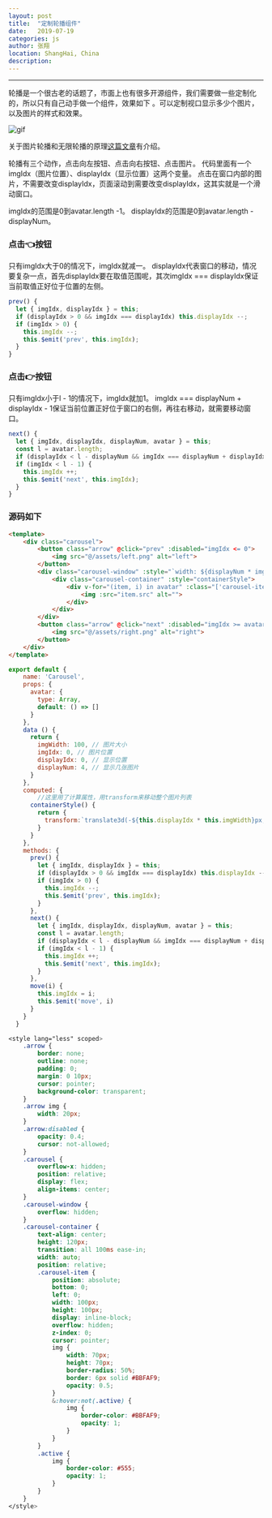 ```yaml
---
layout: post
title:  "定制轮播组件"
date:   2019-07-19
categories: js
author: 张翔
location: ShangHai, China
description: 
---
```

---

轮播是一个很古老的话题了，市面上也有很多开源组件，我们需要做一些定制化的，所以只有自己动手做一个组件，效果如下 。可以定制视口显示多少个图片，以及图片的样式和效果。

![gif](http://myblog-images1.oss-cn-beijing.aliyuncs.com/carousel/carousel.gif)

关于图片轮播和无限轮播的原理[这篇文章](https://juejin.im/post/5aaf0907f265da23870e9fed)有介绍。

轮播有三个动作，点击向左按钮、点击向右按钮、点击图片。
代码里面有一个imgIdx（图片位置）、displayIdx（显示位置）这两个变量。
点击在窗口内部的图片，不需要改变displayIdx，页面滚动到需要改变displayIdx，这其实就是一个滑动窗口。

imgIdx的范围是0到avatar.length -1。
displayIdx的范围是0到avatar.length - displayNum。


### 点击👈按钮
只有imgIdx大于0的情况下，imgIdx就减一。
displayIdx代表窗口的移动，情况要复杂一点，首先displayIdx要在取值范围呢，其次imgIdx === displayIdx保证当前取值正好位于位置的左侧。
```javascript
prev() {
  let { imgIdx, displayIdx } = this;
  if (displayIdx > 0 && imgIdx === displayIdx) this.displayIdx --;
  if (imgIdx > 0) {
    this.imgIdx --;
    this.$emit('prev', this.imgIdx);
  }
}
```
### 点击👉按钮
只有imgIdx小于l - 1的情况下，imgIdx就加1。
 imgIdx === displayNum + displayIdx - 1保证当前位置正好位于窗口的右侧，再往右移动，就需要移动窗口。
```javascript
next() {
  let { imgIdx, displayIdx, displayNum, avatar } = this;
  const l = avatar.length;
  if (displayIdx < l - displayNum && imgIdx === displayNum + displayIdx - 1) this.displayIdx ++;
  if (imgIdx < l - 1) {
    this.imgIdx ++;
    this.$emit('next', this.imgIdx);
  }
}
```

### 源码如下

```html
<template>
    <div class="carousel">
        <button class="arrow" @click="prev" :disabled="imgIdx <= 0">
            <img src="@/assets/left.png" alt="left">
        </button>
        <div class="carousel-window" :style="`width: ${displayNum * imgWidth}px`">
            <div class="carousel-container" :style="containerStyle">
                <div v-for="(item, i) in avatar" :class="['carousel-item', {'active': imgIdx === i}]" :key="i" :style="`transform: translateX(${i * imgWidth}px) scale(1);`" @click="move(i)">
                    <img :src="item.src" alt="">
                </div>
            </div>
        </div>
        <button class="arrow" @click="next" :disabled="imgIdx >= avatar.length - 1">
            <img src="@/assets/right.png" alt="right">
        </button>
    </div>
</template>
```

```javascript
export default {
    name: 'Carousel',
    props: {
      avatar: {
        type: Array,
        default: () => []
      }
    },
    data () {
      return {
        imgWidth: 100, // 图片大小
        imgIdx: 0, // 图片位置
        displayIdx: 0, // 显示位置
        displayNum: 4, // 显示几张图片
      }
    },
    computed: { 
        //这里用了计算属性，用transform来移动整个图片列表
      containerStyle() { 
        return {
          transform:`translate3d(-${this.displayIdx * this.imgWidth}px, 0, 0)`
        }
      }
    },
    methods: {
      prev() {
        let { imgIdx, displayIdx } = this;
        if (displayIdx > 0 && imgIdx === displayIdx) this.displayIdx --;
        if (imgIdx > 0) {
          this.imgIdx --;
          this.$emit('prev', this.imgIdx);
        }
      },
      next() {
        let { imgIdx, displayIdx, displayNum, avatar } = this;
        const l = avatar.length;
        if (displayIdx < l - displayNum && imgIdx === displayNum + displayIdx - 1) this.displayIdx ++;
        if (imgIdx < l - 1) {
          this.imgIdx ++;
          this.$emit('next', this.imgIdx);
        }
      },
      move(i) {
        this.imgIdx = i;
        this.$emit('move', i)
      }
    }
  }
```
```css
<style lang="less" scoped>
    .arrow {
        border: none;
        outline: none;
        padding: 0;
        margin: 0 10px;
        cursor: pointer;
        background-color: transparent;
    }
    .arrow img {
        width: 20px;
    }
    .arrow:disabled {
        opacity: 0.4;
        cursor: not-allowed;
    }
    .carousel {
        overflow-x: hidden;
        position: relative;
        display: flex;
        align-items: center;
    }
    .carousel-window {
        overflow: hidden;
    }
    .carousel-container {
        text-align: center;
        height: 120px;
        transition: all 100ms ease-in;
        width: auto;
        position: relative;
        .carousel-item {
            position: absolute;
            bottom: 0;
            left: 0;
            width: 100px;
            height: 100px;
            display: inline-block;
            overflow: hidden;
            z-index: 0;
            cursor: pointer;
            img {
                width: 70px;
                height: 70px;
                border-radius: 50%;
                border: 6px solid #BBFAF9;
                opacity: 0.5;
            }
            &:hover:not(.active) {
                img {
                    border-color: #BBFAF9;
                    opacity: 1;
                }
            }
        }
        .active {
            img {
                border-color: #555;
                opacity: 1;
            }
        }
    }
</style>

```